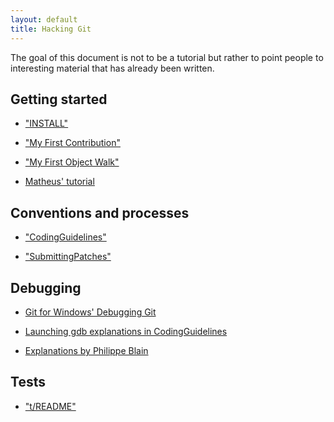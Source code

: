 ```yaml
---
layout: default
title: Hacking Git
---
```


The goal of this document is not to be a tutorial but rather to point
people to interesting material that has already been written.

## Getting started

* ["INSTALL"](https://github.com/git/git/blob/master/INSTALL)

* ["My First Contribution"](https://git-scm.com/docs/MyFirstContribution)

* ["My First Object Walk"](https://github.com/git/git/blob/master/Documentation/MyFirstObjectWalk.txt)

* [Matheus' tutorial](https://matheustavares.gitlab.io/posts/first-steps-contributing-to-git)

## Conventions and processes

* ["CodingGuidelines"](https://github.com/git/git/blob/master/Documentation/CodingGuidelines)

* ["SubmittingPatches"](https://git-scm.com/docs/SubmittingPatches/)

## Debugging

* [Git for Windows' Debugging Git](https://github.com/git-for-windows/git/wiki/Debugging-Git)

* [Launching gdb explanations in CodingGuidelines](https://github.com/git/git/blob/master/Documentation/CodingGuidelines#L435-L439)

* [Explanations by Philippe Blain](https://github.com/gitgitgadget/git/pull/582#issuecomment-599845508)

## Tests

* ["t/README"](https://github.com/git/git/blob/master/t/README)
